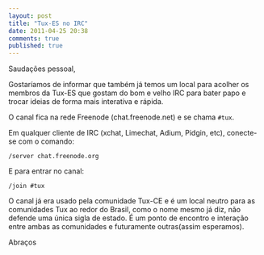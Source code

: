 ```yaml
---
layout: post
title: "Tux-ES no IRC"
date: 2011-04-25 20:38
comments: true
published: true
---
```


Saudações pessoal,

Gostaríamos de informar que também já temos um local para acolher os membros da Tux-ES que gostam do bom e velho IRC para bater papo e trocar ideias de forma mais interativa e rápida.

O canal fica na rede Freenode (chat.freenode.net) e se chama `#tux`.

Em qualquer cliente de IRC (xchat, Limechat, Adium, Pidgin, etc), conecte-se com o comando:

``` text Conectado ao Freenode
/server chat.freenode.org
```

E para entrar no canal:

``` text Entrando em um canal 
/join #tux
```

O canal já era usado pela comunidade Tux-CE e é um local neutro para as comunidades Tux ao redor do Brasil, como o nome mesmo já diz, não defende uma única sigla de estado. É um ponto de encontro e interação entre ambas as comunidades e futuramente outras(assim esperamos).

Abraços
